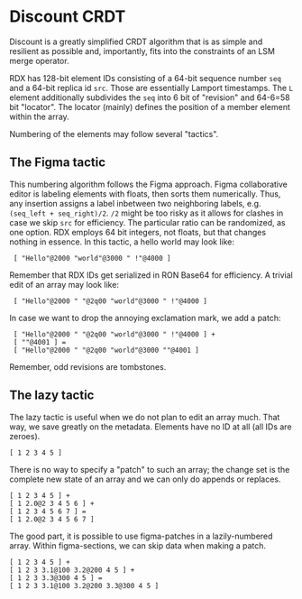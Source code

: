 #   Discount CRDT

Discount is a greatly simplified CRDT algorithm that
is as simple and resilient as possible and, importantly,
fits into the constraints of an LSM merge operator.

RDX has 128-bit element IDs consisting of a 64-bit sequence
number `seq` and a 64-bit replica id `src`. Those are essentially 
Lamport timestamps. The `L` element additionally subdivides the `seq`
into 6 bit of "revision" and 64-6=58 bit "locator". The locator
(mainly) defines the position of a member element within the 
array.

Numbering of the elements may follow several "tactics".

##  The Figma tactic

This numbering algorithm follows the Figma approach. Figma
collaborative editor is labeling elements with floats, then
sorts them numerically.
Thus, any insertion assigns a label inbetween two neighboring 
labels, e.g. `(seq_left + seq_right)/2`.
`/2` might be too risky as it allows for clashes in case we
skip `src` for efficiency. The particular ratio can be 
randomized, as one option.
RDX employs 64 bit integers, not floats, but that changes
nothing in essence.
In this tactic, a hello world may look like:
```
 [ "Hello"@2000 "world"@3000 " !"@4000 ]
```
Remember that RDX IDs get serialized in RON Base64 for efficiency.
A trivial edit of an array may look like:
```
 [ "Hello"@2000 " "@2q00 "world"@3000 " !"@4000 ]
```
In case we want to drop the annoying exclamation mark, we add
a patch:
```
 [ "Hello"@2000 " "@2q00 "world"@3000 " !"@4000 ] +
 [ ""@4001 ] = 
 [ "Hello"@2000 " "@2q00 "world"@3000 ""@4001 ]
```
Remember, odd revisions are tombstones.


##  The lazy tactic

The lazy tactic is useful when we do not plan to edit an
array much. That way, we save greatly on the metadata.
Elements have no ID at all (all IDs are zeroes).
```
[ 1 2 3 4 5 ]
```
There is no way to specify a "patch" to such an array;
the change set is the complete new state of an array
and we can only do appends or replaces.
```
[ 1 2 3 4 5 ] +
[ 1 2.0@2 3 4 5 6 ] +
[ 1 2 3 4 5 6 7 ] =
[ 1 2.0@2 3 4 5 6 7 ]
```
The good part, it is possible to use figma-patches in 
a lazily-numbered array. Within figma-sections, we can
skip data when making a patch.
```
[ 1 2 3 4 5 ] +
[ 1 2 3 3.1@100 3.2@200 4 5 ] +
[ 1 2 3 3.3@300 4 5 ] =
[ 1 2 3 3.1@100 3.2@200 3.3@300 4 5 ]
```
